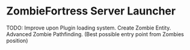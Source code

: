 # ZombieFortress Server Launcher
  TODO:
    Improve upon Plugin loading system.
    Create Zombie Entity.
    Advanced Zombie Pathfinding. (Best possible entry point from Zombies position)
